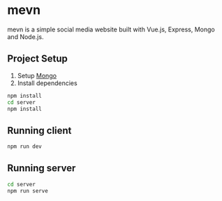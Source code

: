 # mevn

mevn is a simple social media website built with Vue.js, Express, Mongo and Node.js.

## Project Setup
1. Setup [Mongo](https://www.mongodb.com/)
2. Install dependencies

```sh
npm install
cd server
npm install
```

## Running client
```sh
npm run dev
```

## Running server
```sh
cd server
npm run serve
```
